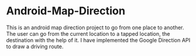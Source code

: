 # Android-Map-Direction
This is an android map direction project to go from one place to another. The user can go from the current location to a tapped location, the destination with the help of it. 
I have implemented the Google Direction API to draw a driving route.
